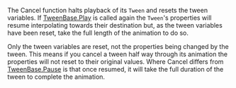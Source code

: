 The Cancel function halts playback of its `Tween` and resets the tween variables. If [TweenBase.Play](https://developer.roblox.com/api-reference/function/TweenBase/Play) is called again the `Tween`'s properties will resume interpolating towards their destination but, as the tween variables have been reset, take the full length of the animation to do so.

Only the tween variables are reset, not the properties being changed by the tween. This means if you cancel a tween half way through its animation the properties will not reset to their original values. Where Cancel differs from [TweenBase.Pause](https://developer.roblox.com/api-reference/function/TweenBase/Pause) is that once resumed, it will take the full duration of the tween to complete the animation.